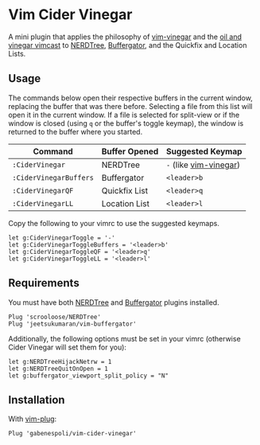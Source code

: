# Vim Cider Vinegar

A mini plugin that applies the philosophy of [vim-vinegar](https://github.com/tpope/vim-vinegar) and the [oil and vinegar vimcast](http://vimcasts.org/blog/2013/01/oil-and-vinegar-split-windows-and-project-drawer/) to [NERDTree](https://github.com/scrooloose/nerdtree), [Buffergator](https://github.com/jeetsukumaran/vim-buffergator), and the Quickfix and Location Lists.

## Usage

The commands below open their respective buffers in the current window, replacing the buffer that was there before. Selecting a file from this list will open it in the current window. If a file is selected for split-view or if the window is closed (using `q` or the buffer's toggle keymap), the window is returned to the buffer where you started.

| Command                | Buffer Opened | Suggested Keymap                                               |
| ---------------------- | ------------- | -------------------------------------------------------------- |
| `:CiderVinegar`        | NERDTree      | `-` (like [vim-vinegar](https://github.com/tpope/vim-vinegar)) |
| `:CiderVinegarBuffers` | Buffergator   | `<leader>b`                                                    |
| `:CiderVinegarQF`      | Quickfix List | `<leader>q`                                                    |
| `:CiderVinegarLL`      | Location List | `<leader>l`                                                    |

Copy the following to your vimrc to use the suggested keymaps.

```vim
let g:CiderVinegarToggle = '-'
let g:CiderVinegarToggleBuffers = '<leader>b'
let g:CiderVinegarToggleQF = '<leader>q'
let g:CiderVinegarToggleLL = '<leader>l'
```

## Requirements

You must have both [NERDTree](https://github.com/scrooloose/nerdtree) and [Buffergator](https://github.com/jeetsukumaran/vim-buffergator) plugins installed. 

```vim
Plug 'scrooloose/NERDTree'
Plug 'jeetsukumaran/vim-buffergator'
```

Additionally, the following options must be set in your vimrc (otherwise Cider Vinegar will set them for you):

```vim
let g:NERDTreeHijackNetrw = 1
let g:NERDTreeQuitOnOpen = 1
let g:buffergator_viewport_split_policy = "N"
```

## Installation

With [vim-plug](https://github.com/junegunn/vim-plug):

```vim
Plug 'gabenespoli/vim-cider-vinegar'
```
